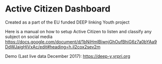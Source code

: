 # Active Citizen Dashboard

Created as a part of the EU funded DEEP linking Youth project

Here is a manual on how to setup Active Citizen to listen and classify any subject on social media
https://docs.google.com/document/d/1bNiHmlBiwnjGhOufBhiG6z7a0bYAa9DdWJajgHiVxAc/edit#heading=h.il2cox2sev2m

Demo (Last live data December 2017): https://deep-y.yrpri.org
